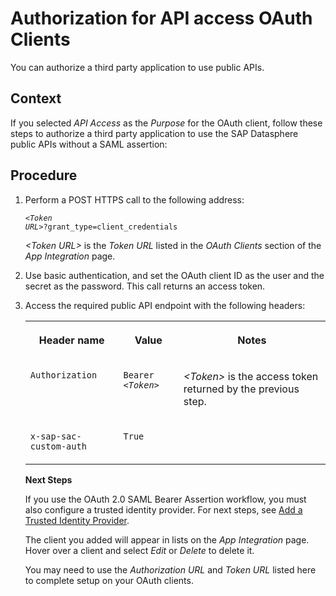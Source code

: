 <!-- loio74dc6275b23543d2b6aeba94eb538c64 -->

# Authorization for API access OAuth Clients

You can authorize a third party application to use public APIs.



## Context

If you selected *API Access* as the *Purpose* for the OAuth client, follow these steps to authorize a third party application to use the SAP Datasphere public APIs without a SAML assertion:



## Procedure

1.  Perform a POST HTTPS call to the following address:

    <code><i class="varname">&lt;Token URL&gt;</i>?grant_type=client_credentials</code>

    *<Token URL\>* is the *Token URL* listed in the *OAuth Clients* section of the *App Integration* page.

2.  Use basic authentication, and set the OAuth client ID as the user and the secret as the password. This call returns an access token.

3.  Access the required public API endpoint with the following headers:


    <table>
    <tr>
    <th valign="top">

    Header name


    
    </th>
    <th valign="top">

    Value


    
    </th>
    <th valign="top">

    Notes


    
    </th>
    </tr>
    <tr>
    <td valign="top">

     `Authorization` 


    
    </td>
    <td valign="top">

     <code>Bearer <i class="varname">&lt;Token&gt;</i></code> 


    
    </td>
    <td valign="top">

     *<Token\>* is the access token returned by the previous step.


    
    </td>
    </tr>
    <tr>
    <td valign="top">

     `x-sap-sac-custom-auth` 


    
    </td>
    <td valign="top">

     `True` 


    
    </td>
    <td valign="top">


    
    </td>
    </tr>
    </table>
    
    **Next Steps**

    If you use the OAuth 2.0 SAML Bearer Assertion workflow, you must also configure a trusted identity provider. For next steps, see [Add a Trusted Identity Provider](add-a-trusted-identity-provider-ea0688a.md).

    The client you added will appear in lists on the *App Integration* page. Hover over a client and select *Edit* or *Delete* to delete it.

    You may need to use the *Authorization URL* and *Token URL* listed here to complete setup on your OAuth clients.


